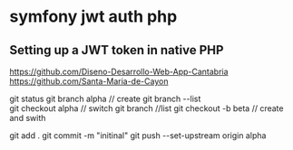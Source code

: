 # symfony jwt auth php

## Setting up a JWT token in native PHP 

https://github.com/Diseno-Desarrollo-Web-App-Cantabria
https://github.com/Santa-Maria-de-Cayon

git status
git branch alpha   // create
git branch --list  
git checkout alpha   // switch
git branch           //list 
git checkout -b beta // create and swith

git add .
git commit -m "initinal"
git push --set-upstream origin alpha
